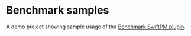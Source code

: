 # Benchmark samples

A demo project showing sample usage of the [Benchmark SwiftPM plugin](https://github.com/ordo-one/package-benchmark).


